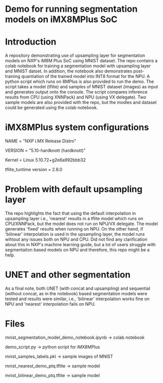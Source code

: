 # Demo for running segmentation models on iMX8MPlus SoC
# Introduction
A repository demonstrating use of upsampling layer for segmentation models on NXP's iM8M Plus SoC using MNIST dataset. The repo contains a colab notebook for training
a segmentation model with upsampling layer and MNIST datset. In addition, the notebook also demonstrates post-training quantiation of the trained model into INT8 format
for the NPU. A python script which runs on 8MPlus is also provided to run the demo. The script takes a model (tflite) and samples of MNIST dataset (images) as input
and generates output onto the console. The script compares inference results from CPU (using XNNPack) and NPU (using VX delegate). Two sample models are also provided with the repo,
but the modles and dataset could be generated using the colab notebook.

# iMX8MPlus system configurations

NAME = "NXP i.MX Release Distro"

VERSION = "5.10-hardknott (hardknott)"

Kernel = Linux 5.10.72+g2e6a992bbb32

tflite_tuntime version = 2.8.0

# Problem with default upsampling layer
The repo highlights the fact that using the default interpolation in upsampling layer i.e., 'nearest' results in a tflite model which runs on CPU/XNNPack, but the model does not run
on NPU/VX delegate. The model generates 'fixed' results when running on NPU. On the other hand, if 'bilinear' interpolation is used in the upsampling layer, the model runs wihtout any
issues both on NPU and CPU. Did not find any clarification about this in NXP's machine learning guide, but a lot of users struggle with segmentaiton based models on NPU and therefore,
this repo might be a help.

# UNET and other segmentation
As a final note, both UNET (with concat and upsampling) and sequential (without concat, as in the notebook) based segmentation models were tested and results were similar, i.e., 
'bilinear' interpolation works fine on NPU and 'nearest' interpolation fails on NPU.

# Files
mnist_segmentation_model_demo_notebook.ipynb  ->  colab notebook  

demo_script.py                                ->  python script for iMX8MPlus

mnist_samples_labels.pkl                      ->  sample images of MNIST

mnist_nearest_demo_ptq.tflite                 ->  sample model

mnist_bilinear_demo_ptq.tflite                ->  sample model

